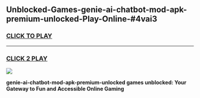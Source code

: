 
## Unblocked-Games-genie-ai-chatbot-mod-apk-premium-unlocked-Play-Online-#4vai3
<h3>
<a href="https://premium.freeplayer.one?title=genie-ai-chatbot-mod-apk-premium-unlocked&ref=27F">CLICK TO PLAY</a></h3>
<hr>

<h3>
<a href="https://premium.freeplayer.one?title=genie-ai-chatbot-mod-apk-premium-unlocked&ref=27F">CLICK 2 PLAY</a>
  
</h3>

<a href="https://premium.freeplayer.one?title=genie-ai-chatbot-mod-apk-premium-unlocked&ref=27F"><img src="https://clearcache.store/games.png"></a>


**genie-ai-chatbot-mod-apk-premium-unlocked games unblocked: Your Gateway to Fun and Accessible Online Gaming**
